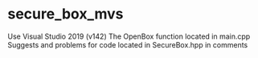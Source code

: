 # secure_box_mvs
Use Visual Studio 2019 (v142)
The OpenBox function located in main.cpp
Suggests and problems for code located in SecureBox.hpp in comments
